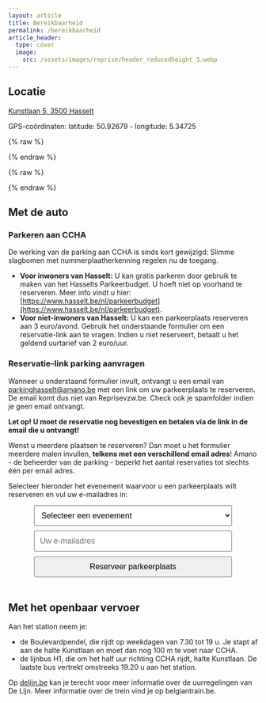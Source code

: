 ```yaml
---
layout: article
title: Bereikbaarheid
permalink: /bereikbaarheid
article_header:
  type: cover
  image:
    src: /assets/images/reprise/header_reducedheight_3.webp
---
```


## Locatie
[Kunstlaan 5, 3500 Hasselt](https://maps.app.goo.gl/KkdsDtXpD2LTySCM7)

GPS-coördinaten: latitude: 50.92679 - longitude: 5.34725


{% raw %}
<div id="map"></div>
{% endraw %}

{% raw %}
<script>
  // initialize Leaflet
  var map = L.map('map').setView({ lon: 5.3465362878944624, lat: 50.92616884714751 }, 17);

  // add the OpenStreetMap tiles
  L.tileLayer('https://tile.openstreetmap.org/{z}/{x}/{y}.png', {
    maxZoom: 19,
    attribution: '&copy; <a href="https://openstreetmap.org/copyright">OpenStreetMap contributors</a>'
  }).addTo(map);

  // show the scale bar on the lower left corner
  L.control.scale({imperial: false, metric: true}).addTo(map);

  // show a marker on the map
  const marker = L.marker({ lon: 5.3465362878944624, lat: 50.92616884714751 }).addTo(map);
  marker.bindPopup('Cultureel Centrum CCHA').openPopup();
</script>
{% endraw %}


## Met de auto

### Parkeren aan CCHA


De werking van de parking aan CCHA is sinds kort gewijzigd:
Slimme slagbomen met nummerplaatherkenning regelen nu de toegang.

- **Voor inwoners van Hasselt:** U kan gratis parkeren door gebruik te maken van het Hasselts Parkeerbudget. U hoeft niet op voorhand te reserveren. Meer info vindt u hier: [https://www.hasselt.be/nl/parkeerbudget](https://www.hasselt.be/nl/parkeerbudget).
- **Voor niet-inwoners van Hasselt:** U kan een parkeerplaats reserveren aan 3 euro/avond. Gebruik het onderstaande formulier om een reservatie-link aan te vragen. Indien u niet reserveert, betaalt u het geldend uurtarief van 2 euro/uur.


### Reservatie-link parking aanvragen

Wanneer u onderstaand formulier invult, ontvangt u een email van [parkinghasselt@amano.be](mailto:parkinghasselt@amano.be)
met een link om uw parkeerplaats te reserveren. De email komt dus niet van Reprisevzw.be. Check ook je spamfolder indien je geen email ontvangt.

**Let op! U moet de reservatie nog bevestigen en betalen via de link in de email die u ontvangt!**

Wenst u meerdere plaatsen te reserveren? Dan moet u het formulier meerdere malen invullen,
**telkens met een verschillend email adres**! Amano - de beheerder van de parking - beperkt het aantal reservaties tot slechts één per email adres.

Selecteer hieronder het evenement waarvoor u een parkeerplaats wilt reserveren en vul uw e-mailadres in:

<div class="center-wrapper">
  <div id="parking-form">
    <select id="event-select">
      <option value="">Selecteer een evenement</option>
    </select>
    <input type="email" id="email-input" placeholder="Uw e-mailadres">
    <button id="submit-button" class="button button--primary button--rounded button--lg">Reserveer parkeerplaats</button>
  </div>
</div>

<div id="result-message"></div>

<script>
document.addEventListener('DOMContentLoaded', function() {
  const eventSelect = document.getElementById('event-select');
  const emailInput = document.getElementById('email-input');
  const submitButton = document.getElementById('submit-button');
  const resultMessage = document.getElementById('result-message');

  // Fetch events from the API
  fetch('https://1hjn40kz97.execute-api.eu-north-1.amazonaws.com/amano/events-cached', {
    method: 'GET',
    mode: 'cors',
  })
    .then(response => response.json())
    .then(data => {
      data.forEach(event => {
        const option = document.createElement('option');
        option.value = event.id;
        const eventDate = event.startTime;
        option.textContent = `${event.name} - ${eventDate}`;
        eventSelect.appendChild(option);
      });
    })
    .catch(error => {
      console.error('Error fetching events:', error);
      resultMessage.textContent = 'Er is een fout opgetreden bij het ophalen van de evenementen. Probeer het later opnieuw.';
    });

  // Handle form submission
  submitButton.addEventListener('click', function() {
    const eventId = eventSelect.value;
    const email = emailInput.value;

    if (!eventId || !email) {
      resultMessage.textContent = 'Selecteer een evenement en vul uw e-mailadres in.';
      return;
    }

    // Disable the button and change its text
    submitButton.disabled = true;
    submitButton.textContent = 'Verzenden...';
    submitButton.style.opacity = '0.5';

    fetch('https://1hjn40kz97.execute-api.eu-north-1.amazonaws.com/amano/send-invite', {
      method: 'POST',
      mode: 'cors',
      headers: {
        'Content-Type': 'application/json',
      },
      body: JSON.stringify({ event_id: eventId, email: email }),
    })
      .then(response => response.json())
      .then(data => {
        if (data.success) {
          resultMessage.textContent = 'Uw aanvraag is succesvol verzonden. U ontvangt binnenkort een e-mail met de reservatielink.';
        } else {
          resultMessage.textContent = 'Er is een fout opgetreden bij het verzenden van uw aanvraag. Probeer het later opnieuw.';
        }
      })
      .catch(error => {
        console.error('Error sending invite:', error);
        resultMessage.textContent = 'Er is een fout opgetreden bij het verzenden van uw aanvraag. Probeer het later opnieuw.';
      })
      .finally(() => {
        // Re-enable the button and restore its text
        submitButton.disabled = false;
        submitButton.textContent = 'Reserveer parkeerplaats';
        submitButton.style.opacity = '1';
      });
  });
});
</script>

<style>
.center-wrapper {
  display: flex;
  justify-content: center;
  width: 100%;
}

#parking-form {
  display: flex;
  flex-direction: column;
  gap: 10px;
  width: 100%;
  max-width: 400px;
  margin-bottom: 20px;
}

#parking-form select,
#parking-form input,
#parking-form button {
  padding: 10px;
  font-size: 16px;
  width: 100%;
}

#result-message {
  margin-top: 20px;
  font-weight: bold;
  text-align: center;
}
</style>

## Met het openbaar vervoer
Aan het station neem je:
- de Boulevardpendel, die rijdt op weekdagen van 7.30 tot 19 u. Je stapt af aan de halte Kunstlaan en moet dan nog 100 m te voet naar CCHA.
- de lijnbus H1, die om het half uur richting CCHA rijdt, halte Kunstlaan. De laatste bus vertrekt omstreeks 19.20 u aan het station.


Op [delijn.be](https://www.delijn.be/) kan je terecht voor meer informatie over de uurregelingen van De Lijn. Meer informatie over de trein vind je op belgiantrain.be.

<p>&nbsp;</p>
